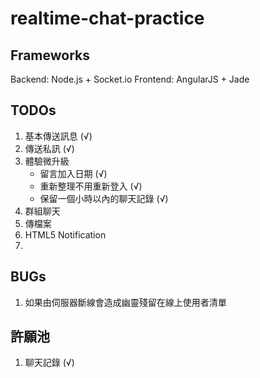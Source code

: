 # realtime-chat-practice

## Frameworks
Backend: Node.js + Socket.io
Frontend: AngularJS + Jade

## TODOs
1. 基本傳送訊息 (√)
2. 傳送私訊 (√)
3. 體驗微升級
    - 留言加入日期 (√)
    - 重新整理不用重新登入 (√)
    - 保留一個小時以內的聊天記錄 (√)
4. 群組聊天
5. 傳檔案
6. HTML5 Notification
7. 

## BUGs
1. 如果由伺服器斷線會造成幽靈殘留在線上使用者清單

## 許願池
1. 聊天記錄 (√)